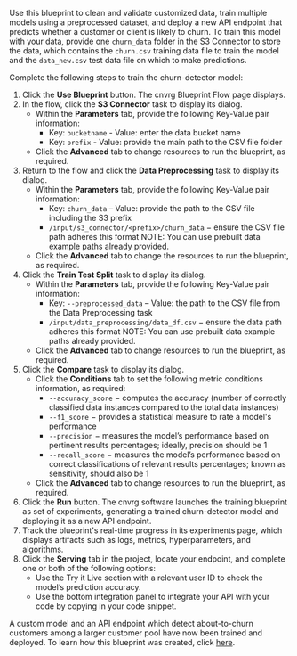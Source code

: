 Use this blueprint to clean and validate customized data, train multiple models using a preprocessed dataset, and deploy a new API endpoint that predicts whether a customer or client is likely to churn. To train this model with your data, provide one `churn_data` folder in the S3 Connector to store the data, which contains the `churn.csv` training data file to train the model and the `data_new.csv` test data file on which to make predictions.

Complete the following steps to train the churn-detector model:
1. Click the **Use Blueprint** button. The cnvrg Blueprint Flow page displays.
2. In the flow, click the **S3 Connector** task to display its dialog.
   * Within the **Parameters** tab, provide the following Key-Value pair information:
     * Key: `bucketname` - Value: enter the data bucket name
     * Key: `prefix` - Value: provide the main path to the CSV file folder
   * Click the **Advanced** tab to change resources to run the blueprint, as required.
3. Return to the flow and click the **Data Preprocessing** task to display its dialog.
   * Within the **Parameters** tab, provide the following Key-Value pair information:
     * Key: `churn_data` – Value: provide the path to the CSV file including the S3 prefix
     * `/input/s3_connector/<prefix>/churn_data` − ensure the CSV file path adheres this format
     NOTE: You can use prebuilt data example paths already provided.
   * Click the **Advanced** tab to change the resources to run the blueprint, as required.
4. Click the **Train Test Split** task to display its dialog.
   * Within the **Parameters** tab, provide the following Key-Value pair information:
      * Key: `--preprocessed_data` – Value: the path to the CSV file from the Data Preprocessing task
	   * `/input/data_preprocessing/data_df.csv` − ensure the data path adheres this format
      NOTE: You can use prebuilt data example paths already provided.
   * Click the **Advanced** tab to change resources to run the blueprint, as required.
5. Click the **Compare** task to display its dialog.
   * Click the **Conditions** tab to set the following metric conditions information, as required:
     * `--accuracy_score` − computes the accuracy (number of correctly classified data instances compared to the total data instances)
     * `--f1_score` − provides a statistical measure to rate a model's performance
     * `--precision` − measures the model’s performance based on pertinent results percentages; ideally, precision should be 1
     * `--recall_score` − measures the model’s performance based on correct classifications of relevant results percentages; known as sensitivity, should also be 1
   * Click the **Advanced** tab to change resources to run the blueprint, as required.
6. Click the **Run** button. The cnvrg software launches the training blueprint as set of experiments, generating a trained churn-detector model and deploying it as a new API endpoint.
7. Track the blueprint's real-time progress in its experiments page, which displays artifacts such as logs, metrics, hyperparameters, and algorithms.
8. Click the **Serving** tab in the project, locate your endpoint, and complete one or both of the following options:
   * Use the Try it Live section with a relevant user ID to check the model’s prediction accuracy.
   * Use the bottom integration panel to integrate your API with your code by copying in your code snippet.
   
A custom model and an API endpoint which detect about-to-churn customers among a larger customer pool have now been trained and deployed. To learn how this blueprint was created, click [here](https://github.com/cnvrg/churn-detection-blueprint).
